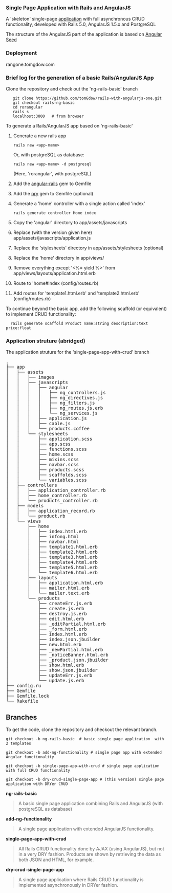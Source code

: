 
### Single Page Application with Rails and AngularJS

A 'skeleton' single-page [application](http://rangone.tomgdow.com)  with full asynchronous CRUD functionality, developed with
 Rails 5.0, AngularJS 1.5.x  and PostgreSQL

The structure of the AngularJS part of the application is based on [Angular Seed](https://github.com/angular/angular-seed)

### Deployment

 rangone.tomgdow.com

### Brief log for the generation of a basic Rails/AngularJS App

  Clone the repository and check out the 'ng-rails-basic' branch

       git clone https://github.com/tomGdow/rails-with-angularjs-one.git
       git checkout rails-ng-basic
       cd rorangular
       rails s
       localhost:3000   # from browser

  To generate a Rails/AngularJS app based on 'ng-rails-basic' 

  1.  Generate a new rails app 

      `rails new <app-name>`

      Or, with postgreSQL as database:

      `rails new <app-name> -d postgresql` 
  
      (Here, 'rorangular', with postgreSQL) 

  2.  Add the [angular-rails](https://rubygems.org/gems/angularjs-rails/) gem to Gemfile
  3.  Add the [pry](https://github.com/rweng/pry-rails) gem to Gemfile (optional)
  4.  Generate a 'home' controller with a single action called 'index'

      `rails generate controller Home index`

  5.  Copy the 'angular' directory to app/assets/javascripts
  6.  Replace (with the version given here) app/assets/javascripts/application.js
  7.  Replace the 'stylesheets' directory in app/assets/stylesheets (optional)
  8.  Replace the 'home' directory in app/views/
  9.  Remove everything except '<%= yield %>' from app/views/layouts/application.html.erb
  10.  Route to 'home#index (config/routes.rb)

  11. Add routes for 'template1.html.erb' and 'template2.html.erb' (config/routes.rb)

 To continue beyond the basic app, add the following scaffold (or equivalent)
      to implement CRUD functionality: 

      rails generate scaffold Product name:string description:text price:float

### Application struture (abridged) 

  The application struture for the 'single-page-app-with-crud' branch
<pre>
.
├── app
│   ├── assets
│   │   ├── images
│   │   ├── javascripts
│   │   │   ├── angular
│   │   │   │   ├── ng_controllers.js
│   │   │   │   ├── ng_directives.js
│   │   │   │   ├── ng_filters.js
│   │   │   │   ├── ng_routes.js.erb
│   │   │   │   └── ng_services.js
│   │   │   ├── application.js
│   │   │   ├── cable.js
│   │   │   └── products.coffee
│   │   └── stylesheets
│   │       ├── application.scss
│   │       ├── app.scss
│   │       ├── functions.scss
│   │       ├── home.scss
│   │       ├── mixins.scss
│   │       ├── navbar.scss
│   │       ├── products.scss
│   │       ├── scaffolds.scss
│   │       └── variables.scss
│   ├── controllers
│   │   ├── application_controller.rb
│   │   ├── home_controller.rb
│   │   └── products_controller.rb
│   ├── models
│   │   ├── application_record.rb
│   │   └── product.rb
│   └── views
│       ├── home
│       │   ├── index.html.erb
│       │   ├── infong.html
│       │   ├── navbar.html
│       │   ├── template1.html.erb
│       │   ├── template2.html.erb
│       │   ├── template3.html.erb
│       │   ├── template4.html.erb
│       │   ├── template5.html.erb
│       │   └── template6.html.erb
│       ├── layouts
│       │   ├── application.html.erb
│       │   ├── mailer.html.erb
│       │   └── mailer.text.erb
│       └── products
│           ├── createErr.js.erb
│           ├── create.js.erb
│           ├── destroy.js.erb
│           ├── edit.html.erb
│           ├── _editPartial.html.erb
│           ├── _form.html.erb
│           ├── index.html.erb
│           ├── index.json.jbuilder
│           ├── new.html.erb
│           ├── _newPartial.html.erb
│           ├── _noticeBanner.html.erb
│           ├── _product.json.jbuilder
│           ├── show.html.erb
│           ├── show.json.jbuilder
│           ├── updateErr.js.erb
│           └── update.js.erb
├── config.ru
├── Gemfile
├── Gemfile.lock
└── Rakefile
</pre>

## Branches

To get the code, clone the repository and checkout the relevant branch.

    git checkout -b ng-rails-basic  # basic single page application  with 2 templates

    git checkout -b add-ng-functionality # single page app with extended Angular functionality

    git checkout -b single-page-app-with-crud # single page application with full CRUD functionality 

    git checkout -b dry-crud-single-page-app # (this version) single page application with DRYer CRUD 

**ng-rails-basic**

> A basic single page application combining Rails and AngularJS (with postgreSQL as database)

**add-ng-functionality**

> A single page application with extended AngularJS functionality.

**single-page-app-with-crud**

> All Rails CRUD functionality done by AJAX (using AngularJS), but not in a  very DRY fashion. Products are shown
by retrieving the data as both JSON and HTML, for example. 

**dry-crud-single-page-app**

> A single page application where  Rails CRUD functionality is implemented asynchronously in DRYer fashion. 

